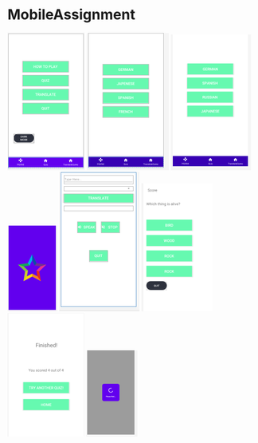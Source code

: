 # MobileAssignment

![](Images/Main.PNG)
![](Images/TranslateGame.PNG)
![](Images/QuizSelection.PNG)
![](Images/SplashScreen.PNG)
![](Images/GermanTranslate.PNG)
![](Images/GermanQuiz.PNG)
![](Images/Results.PNG)
![](Images/progress.PNG)
